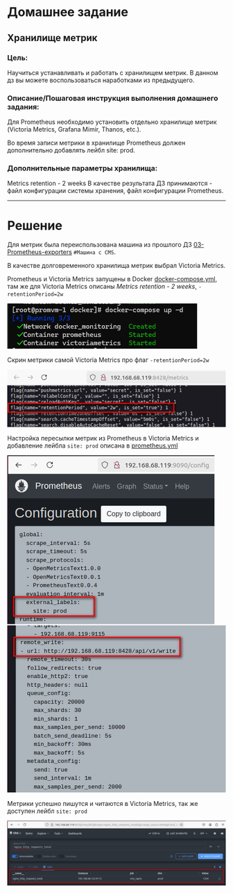 # Домашнее задание
## Хранилище метрик

### Цель:
Научиться устанавливать и работать с хранилищем метрик.
В данном дз вы можете воспользоваться наработками из предыдущего.


### Описание/Пошаговая инструкция выполнения домашнего задания:
Для Prometheus необходимо установить отдельно хранилище метрик (Victoria Metrics, Grafana Mimir, Thanos, etc.).

Во время записи метрики в хранилище Prometheus должен дополнительно добавлять лейбл site: prod.

### Дополнительные параметры хранилища:

Metrics retention - 2 weeks
В качестве результата ДЗ принимаются - файл конфигурации системы хранения, файл конфигурации Prometheus.

---

# Решение

Для метрик была переиспользована машина из прошлого ДЗ [03-Prometheus-exporters](../03-Prometheus-exporters/README.md)
`#Машина с CMS`.

В качестве долговременного хранилища метрик выбрал Victoria Metrics.

Prometheus и Victoria Metrics запущены в Docker [docker-compose.yml](docker/docker-compose.yml), там же
для Victoria Metrics описаны *Metrics retention - 2 weeks*, `-retentionPeriod=2w`

![img.png](img/img.png)

Скрин метрики самой Victoria Metrics про флаг `-retentionPeriod=2w`

![img_1.png](img/img_1.png)

Настройка пересылки метрик из Prometheus в Victoria Metrics и добавление лейбла `site: prod` 
описана в [prometheus.yml](prometheus/prometheus.yml)

![img_2.png](img/img_2.png)
![img_3.png](img/img_3.png)

Метрики успешно пишутся и читаются в Victoria Metrics, так же доступен лейбл `site: prod` 

![img_4.png](img/img_4.png)
